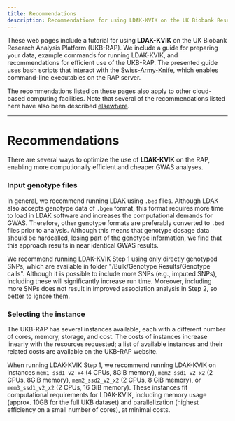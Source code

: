 ```yaml
---
title: Recommendations
description: Recommendations for using LDAK-KVIK on the UK Biobank Research Analysis Platform
---
```


These web pages include a tutorial for using **LDAK-KVIK** on the UK Biobank Research Analysis Platform (UKB-RAP). We include a guide for preparing your data, example commands for running LDAK-KVIK, and recommendations for efficient use of the UKB-RAP. The presented guide uses bash scripts that interact with the [Swiss-Army-Knife](https://dnanexus.gitbook.io/uk-biobank-rap/working-on-the-research-analysis-platform/accessing-data/accessing-bulk-data#analyzing-files-with-swiss-army-knife), which enables command-line executables on the RAP server.

The recommendations listed on these pages also apply to other cloud-based computing facilities. Note that several of the recommendations listed here have also been described [elsewhere](https://github.com/dnanexus/UKB_RAP/tree/main/GWAS).

---------------
# Recommendations

There are several ways to optimize the use of **LDAK-KVIK** on the RAP, enabling more computionally efficient and cheaper GWAS analyses.

### Input genotype files

In general, we recommend running LDAK using `.bed` files. Although LDAK also accepts genotype data of `.bgen` format, this format requires more time to load in LDAK software and increases the computational demands for GWAS. Therefore, other genotype formats are preferably converted to `.bed` files prior to analysis. Although this means that genotype dosage data should be hardcalled, losing part of the genotype information, we find that this approach results in near identical GWAS results.

We recommend running LDAK-KVIK Step 1 using only directly genotyped SNPs, which are available in folder "/Bulk/Genotype Results/Genotype calls". Although it is possible to include more SNPs (e.g., imputed SNPs), including these will significantly increase run time. Moreover, including more SNPs does not result in improved association analysis in Step 2, so better to ignore them.

### Selecting the instance

The UKB-RAP has several instances available, each with a different number of cores, memory, storage, and cost. The costs of instances increase linearly with the resources requested; a list of available instances and their related costs are available on the UKB-RAP website. 

When running LDAK-KVIK Step 1, we recommend running LDAK-KVIK on instances `mem1_ssd1_v2_x4` (4 CPUs, 8GiB memory), `mem2_ssd1_v2_x2` (2 CPUs, 8GiB memory), `mem2_ssd2_v2_x2` (2 CPUs, 8 GiB memory), or `mem3_ssd1_v2_x2` (2 CPUs, 16 GiB memory). These instances fit computational requirements for LDAK-KVIK, including memory usage (approx. 10GB for the full UKB dataset) and parallelization (highest efficiency on a small number of cores), at minimal costs.

